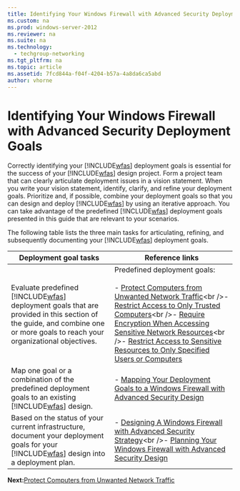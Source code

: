 ```yaml
---
title: Identifying Your Windows Firewall with Advanced Security Deployment Goals
ms.custom: na
ms.prod: windows-server-2012
ms.reviewer: na
ms.suite: na
ms.technology: 
  - techgroup-networking
ms.tgt_pltfrm: na
ms.topic: article
ms.assetid: 7fcd844a-f04f-4204-b57a-4a8da6ca5abd
author: vhorne
---
```

# Identifying Your Windows Firewall with Advanced Security Deployment Goals
Correctly identifying your [!INCLUDE[wfas](../Token/wfas_md.md)] deployment goals is essential for the success of your [!INCLUDE[wfas](../Token/wfas_md.md)] design project. Form a project team that can clearly articulate deployment issues in a vision statement. When you write your vision statement, identify, clarify, and refine your deployment goals. Prioritize and, if possible, combine your deployment goals so that you can design and deploy [!INCLUDE[wfas](../Token/wfas_md.md)] by using an iterative approach. You can take advantage of the predefined [!INCLUDE[wfas](../Token/wfas_md.md)] deployment goals presented in this guide that are relevant to your scenarios.  
  
The following table lists the three main tasks for articulating, refining, and subsequently documenting your [!INCLUDE[wfas](../Token/wfas_md.md)] deployment goals.  
  
|Deployment goal tasks|Reference links|  
|-------------------------|-------------------|  
|Evaluate predefined [!INCLUDE[wfas](../Token/wfas_md.md)] deployment goals that are provided in this section of the guide, and combine one or more goals to reach your organizational objectives.|Predefined deployment goals:<br /><br />-   [Protect Computers from Unwanted Network Traffic](https://technet.microsoft.com/library/cc772556(v=ws.10).aspx)<br />-   [Restrict Access to Only Trusted Computers](https://technet.microsoft.com/library/cc725659(v=ws.10).aspx)<br />-   [Require Encryption When Accessing Sensitive Network Resources](https://technet.microsoft.com/library/cc770865(v=ws.10).aspx)<br />-   [Restrict Access to Sensitive Resources to Only Specified Users or Computers](https://technet.microsoft.com/library/cc753064(v=ws.10).aspx)|  
|Map one goal or a combination of the predefined deployment goals to an existing [!INCLUDE[wfas](../Token/wfas_md.md)] design.|-   [Mapping Your Deployment Goals to a Windows Firewall with Advanced Security Design](https://technet.microsoft.com/library/cc725864(v=ws.10).aspx)|  
|Based on the status of your current infrastructure, document your deployment goals for your [!INCLUDE[wfas](../Token/wfas_md.md)] design into a deployment plan.|-   [Designing A Windows Firewall with Advanced Security Strategy](https://technet.microsoft.com/library/cc771185(v=ws.10).aspx)<br />-   [Planning Your Windows Firewall with Advanced Security Design](https://technet.microsoft.com/library/cc730841(v=ws.10).aspx)|  
  
**Next:**[Protect Computers from Unwanted Network Traffic](https://technet.microsoft.com/library/cc772556(v=ws.10).aspx)  
  
